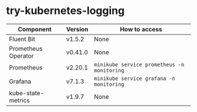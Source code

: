 # try-kubernetes-logging

| Component           | Version | How to access                               |
|---------------------|---------|---------------------------------------------|
| Fluent Bit          | v1.5.2  | None                                        |
| Prometheus Operator | v0.41.0 | None                                        |
| Prometheus          | v2.20.1 | `minikube service prometheus -n monitoring` |
| Grafana             | v7.1.3  | `minikube service grafana -n monitoring`    |
| kube-state-metrics  | v1.9.7  | None                                        |

